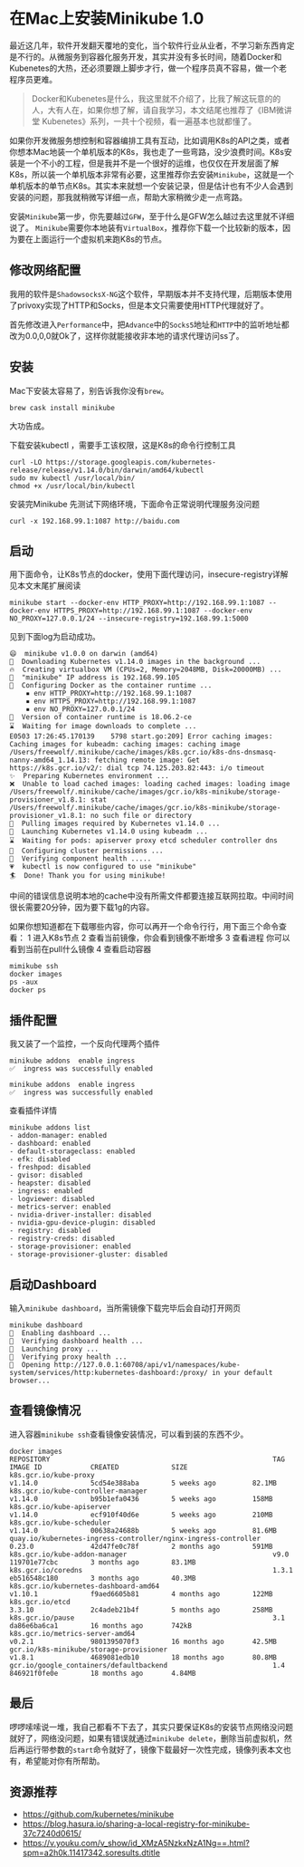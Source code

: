 # 在Mac上安装Minikube 1.0


最近这几年，软件开发翻天覆地的变化，当个软件行业从业者，不学习新东西肯定是不行的。从微服务到容器化服务开发，其实并没有多长时间，随着Docker和Kubenetes的大热，还必须要跟上脚步才行，做一个程序员真不容易，做一个老程序员更难。

> Docker和Kubenetes是什么，我这里就不介绍了，比我了解这玩意的的人，大有人在，如果你想了解，请自我学习，本文结尾也推荐了《IBM微讲堂 Kubenetes》系列，一共十个视频，看一遍基本也就都懂了。

如果你开发微服务想控制和容器编排工具有互动，比如调用K8s的API之类，或者你想本Mac地装一个单机版本的K8s，我也走了一些弯路，没少浪费时间。K8s安装是一个不小的工程，但是我并不是一个很好的运维，也仅仅在开发层面了解K8s，所以装一个单机版本非常有必要，这里推荐你去安装`Minikube`，这就是一个单机版本的单节点K8s。其实本来就想一个安装记录，但是估计也有不少人会遇到安装的问题，那我就稍微写详细一点，帮助大家稍微少走一点弯路。

安装`Minikube`第一步，你先要越过`GFW`，至于什么是GFW怎么越过去这里就不详细说了。
`Minikube`需要你本地装有`VirtualBox`，推荐你下载一个比较新的版本，因为要在上面运行一个虚拟机来跑K8s的节点。

## 修改网络配置

我用的软件是`ShadowsocksX-NG`这个软件，早期版本并不支持代理，后期版本使用了privoxy实现了HTTP和Socks，但是本文只需要使用HTTP代理就好了。

首先修改进入`Performance`中，把`Advance`中的`Socks5`地址和`HTTP`中的监听地址都改为0.0,0,0就Ok了，这样你就能接收非本地的请求代理访问ss了。

## 安装

Mac下安装太容易了，别告诉我你没有`brew`。
```
brew cask install minikube
```
大功告成。

下载安装kubectl ，需要手工该权限，这是K8s的命令行控制工具
```
curl -LO https://storage.googleapis.com/kubernetes-release/release/v1.14.0/bin/darwin/amd64/kubectl
sudo mv kubectl /usr/local/bin/
chmod +x /usr/local/bin/kubectl
```
安装完Minikube 先测试下网络环境，下面命令正常说明代理服务没问题
```
curl -x 192.168.99.1:1087 http://baidu.com
```

## 启动
用下面命令，让K8s节点的docker，使用下面代理访问，insecure-registry详解见本文末尾扩展阅读
```
minikube start --docker-env HTTP_PROXY=http://192.168.99.1:1087 --docker-env HTTPS_PROXY=http://192.168.99.1:1087 --docker-env NO_PROXY=127.0.0.1/24 --insecure-registry=192.168.99.1:5000
```
见到下面log为启动成功。
```
😄  minikube v1.0.0 on darwin (amd64)
🤹  Downloading Kubernetes v1.14.0 images in the background ...
🔥  Creating virtualbox VM (CPUs=2, Memory=2048MB, Disk=20000MB) ...
📶  "minikube" IP address is 192.168.99.105
🐳  Configuring Docker as the container runtime ...
    ▪ env HTTP_PROXY=http://192.168.99.1:1087
    ▪ env HTTPS_PROXY=http://192.168.99.1:1087
    ▪ env NO_PROXY=127.0.0.1/24
🐳  Version of container runtime is 18.06.2-ce
⌛  Waiting for image downloads to complete ...
E0503 17:26:45.170139    5798 start.go:209] Error caching images:  Caching images for kubeadm: caching images: caching image /Users/freewolf/.minikube/cache/images/k8s.gcr.io/k8s-dns-dnsmasq-nanny-amd64_1.14.13: fetching remote image: Get https://k8s.gcr.io/v2/: dial tcp 74.125.203.82:443: i/o timeout
✨  Preparing Kubernetes environment ...
❌  Unable to load cached images: loading cached images: loading image /Users/freewolf/.minikube/cache/images/gcr.io/k8s-minikube/storage-provisioner_v1.8.1: stat /Users/freewolf/.minikube/cache/images/gcr.io/k8s-minikube/storage-provisioner_v1.8.1: no such file or directory
🚜  Pulling images required by Kubernetes v1.14.0 ...
🚀  Launching Kubernetes v1.14.0 using kubeadm ... 
⌛  Waiting for pods: apiserver proxy etcd scheduler controller dns
🔑  Configuring cluster permissions ...
🤔  Verifying component health .....
💗  kubectl is now configured to use "minikube"
🏄  Done! Thank you for using minikube!
```
中间的错误信息说明本地的cache中没有所需文件都要连接互联网拉取。中间时间很长需要20分钟，因为要下载1g的内容。

如果你想知道都在下载哪些内容，你可以再开一个命令行行，用下面三个命令查看：
1 进入K8s节点
2 查看当前镜像，你会看到镜像不断增多
3 查看进程 你可以看到当前在pull什么镜像
4 查看启动容器
```
mimikube ssh
docker images
ps -aux
docker ps
```

## 插件配置

我又装了一个监控，一个反向代理两个插件
```
minikube addons  enable ingress
✅  ingress was successfully enabled

minikube addons  enable ingress
✅  ingress was successfully enabled
```
查看插件详情
```
minikube addons list
- addon-manager: enabled
- dashboard: enabled
- default-storageclass: enabled
- efk: disabled
- freshpod: disabled
- gvisor: disabled
- heapster: disabled
- ingress: enabled
- logviewer: disabled
- metrics-server: enabled
- nvidia-driver-installer: disabled
- nvidia-gpu-device-plugin: disabled
- registry: disabled
- registry-creds: disabled
- storage-provisioner: enabled
- storage-provisioner-gluster: disabled
```

## 启动Dashboard

输入`minikube dashboard`，当所需镜像下载完毕后会自动打开网页
```
minikube dashboard
🔌  Enabling dashboard ...
🤔  Verifying dashboard health ...
🚀  Launching proxy ...
🤔  Verifying proxy health ...
🎉  Opening http://127.0.0.1:60708/api/v1/namespaces/kube-system/services/http:kubernetes-dashboard:/proxy/ in your default browser...
```

## 查看镜像情况
进入容器`minikube ssh`查看镜像安装情况，可以看到装的东西不少。
```
docker images
REPOSITORY                                                       TAG                 IMAGE ID            CREATED             SIZE
k8s.gcr.io/kube-proxy                                            v1.14.0             5cd54e388aba        5 weeks ago         82.1MB
k8s.gcr.io/kube-controller-manager                               v1.14.0             b95b1efa0436        5 weeks ago         158MB
k8s.gcr.io/kube-apiserver                                        v1.14.0             ecf910f40d6e        5 weeks ago         210MB
k8s.gcr.io/kube-scheduler                                        v1.14.0             00638a24688b        5 weeks ago         81.6MB
quay.io/kubernetes-ingress-controller/nginx-ingress-controller   0.23.0              42d47fe0c78f        2 months ago        591MB
k8s.gcr.io/kube-addon-manager                                    v9.0                119701e77cbc        3 months ago        83.1MB
k8s.gcr.io/coredns                                               1.3.1               eb516548c180        3 months ago        40.3MB
k8s.gcr.io/kubernetes-dashboard-amd64                            v1.10.1             f9aed6605b81        4 months ago        122MB
k8s.gcr.io/etcd                                                  3.3.10              2c4adeb21b4f        5 months ago        258MB
k8s.gcr.io/pause                                                 3.1                 da86e6ba6ca1        16 months ago       742kB
k8s.gcr.io/metrics-server-amd64                                  v0.2.1              9801395070f3        16 months ago       42.5MB
gcr.io/k8s-minikube/storage-provisioner                          v1.8.1              4689081edb10        18 months ago       80.8MB
gcr.io/google_containers/defaultbackend                          1.4                 846921f0fe0e        18 months ago       4.84MB
```

## 最后
啰啰嗦嗦说一堆，我自己都看不下去了，其实只要保证K8s的安装节点网络没问题就好了，网络没问题，如果有错误就通过`minikube delete`，删除当前虚拟机，然后再运行带参数的`start`命令就好了，镜像下载最好一次性完成，镜像列表本文也有，希望能对你有所帮助。


## 资源推荐
- https://github.com/kubernetes/minikube
- https://blog.hasura.io/sharing-a-local-registry-for-minikube-37c7240d0615/
- https://v.youku.com/v_show/id_XMzA5NzkxNzA1Ng==.html?spm=a2h0k.11417342.soresults.dtitle

